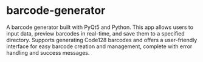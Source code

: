 # barcode-generator
A barcode generator built with PyQt5 and Python. This app allows users to input data, preview barcodes in real-time, and save them to a specified directory. Supports generating Code128 barcodes and offers a user-friendly interface for easy barcode creation and management, complete with error handling and success messages.
